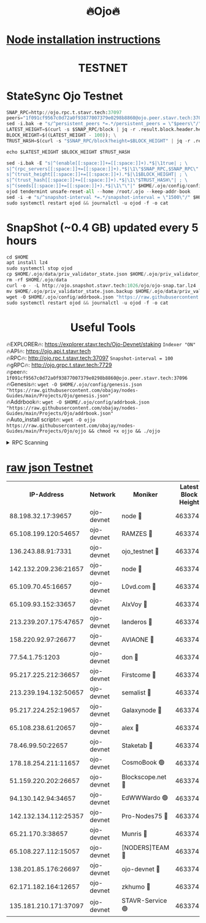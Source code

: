 <h1 align="center"> 🔥Ojo🔥</h1>

[Node installation instructions](https://github.com/obajay/nodes-Guides/tree/main/Projects/Ojo)
=

<h1 align="center"> TESTNET</h1>

# StateSync Ojo Testnet
```python
SNAP_RPC=http://ojo.rpc.t.stavr.tech:37097
peers="1f091cf9567c0d72a0f93877007379e0298b8860@ojo.peer.stavr.tech:37096"
sed -i.bak -e "s/^persistent_peers *=.*/persistent_peers = \"$peers\"/" $HOME/.ojo/config/config.toml
LATEST_HEIGHT=$(curl -s $SNAP_RPC/block | jq -r .result.block.header.height); \
BLOCK_HEIGHT=$((LATEST_HEIGHT - 100)); \
TRUST_HASH=$(curl -s "$SNAP_RPC/block?height=$BLOCK_HEIGHT" | jq -r .result.block_id.hash)

echo $LATEST_HEIGHT $BLOCK_HEIGHT $TRUST_HASH

sed -i.bak -E "s|^(enable[[:space:]]+=[[:space:]]+).*$|\1true| ; \
s|^(rpc_servers[[:space:]]+=[[:space:]]+).*$|\1\"$SNAP_RPC,$SNAP_RPC\"| ; \
s|^(trust_height[[:space:]]+=[[:space:]]+).*$|\1$BLOCK_HEIGHT| ; \
s|^(trust_hash[[:space:]]+=[[:space:]]+).*$|\1\"$TRUST_HASH\"| ; \
s|^(seeds[[:space:]]+=[[:space:]]+).*$|\1\"\"|" $HOME/.ojo/config/config.toml
ojod tendermint unsafe-reset-all --home /root/.ojo --keep-addr-book
sed -i -e "s/^snapshot-interval *=.*/snapshot-interval = \"1500\"/" $HOME/.ojo/config/app.toml
sudo systemctl restart ojod && journalctl -u ojod -f -o cat
```
# SnapShot (~0.4 GB) updated every 5 hours
```python
cd $HOME
apt install lz4
sudo systemctl stop ojod
cp $HOME/.ojo/data/priv_validator_state.json $HOME/.ojo/priv_validator_state.json.backup
rm -rf $HOME/.ojo/data
curl -o - -L http://ojo.snapshot.stavr.tech:1026/ojo/ojo-snap.tar.lz4 | lz4 -c -d - | tar -x -C $HOME/.ojo --strip-components 2
mv $HOME/.ojo/priv_validator_state.json.backup $HOME/.ojo/data/priv_validator_state.json
wget -O $HOME/.ojo/config/addrbook.json "https://raw.githubusercontent.com/obajay/nodes-Guides/main/Projects/Ojo/addrbook.json"
sudo systemctl restart ojod && journalctl -u ojod -f -o cat
```
 <h1 align="center"> Useful Tools</h1>

🔥EXPLORER🔥:        https://explorer.stavr.tech/Ojo-Devnet/staking        `Indexer "ON"` \
🔥API🔥:                     https://ojo.api.t.stavr.tech \
🔥RPC🔥:                    http://ojo.rpc.t.stavr.tech:37097              `Snapshot-interval = 100` \
🔥gRPC🔥:                  http://ojo.grpc.t.stavr.tech:7729 \
🔥peer🔥:                   `1f091cf9567c0d72a0f93877007379e0298b8860@ojo.peer.stavr.tech:37096` \
🔥Genesis🔥:    ```wget -O $HOME/.ojo/config/genesis.json "https://raw.githubusercontent.com/obajay/nodes-Guides/main/Projects/Ojo/genesis.json"``` \
🔥Addrbook🔥:    ```wget -O $HOME/.ojo/config/addrbook.json "https://raw.githubusercontent.com/obajay/nodes-Guides/main/Projects/Ojo/addrbook.json"``` \
🔥Auto_install script🔥: ```wget -O ojjo https://raw.githubusercontent.com/obajay/nodes-Guides/main/Projects/Ojo/ojjo && chmod +x ojjo && ./ojjo```


<details>
<summary>RPC Scanning</summary>

<h2 align="center"> We scan nodes in real time every 4 hours. And we provide the final result of RPC endpoints.
We cannot influence the operation of these nodes in any way. </h2>


```python
If Voting Power is higher than 0 --> then the Node is a validator of the network and may be subject to attack and be a potential threat to the chain.
```
```python
We marked such validators with a red symbol
```

</details>

[raw json Testnet](https://rpc-check.ojot.stavr.tech/ojot/rpc-ojot-result.json)
=


<table><tr><th>IP-Address</th><th>Network</th><th>Moniker</th><th>Latest Block Height</th><th>Earliest Block Height</th><th>Catching Up</th><th>Tx Index</th><th>Voting Power</th><th>Scan Time</th></tr><tr><td>88.198.32.17:39657</td><td>ojo-devnet</td><td>node 🔴</td><td>4633745</td><td>300001</td><td>False</td><td>on</td><td>65654</td><td>2023-12-24T03:01:20.832321763UTC</td></tr><tr><td>65.108.199.120:54657</td><td>ojo-devnet</td><td>RAMZES 🔴</td><td>4633740</td><td>306156</td><td>False</td><td>on</td><td>15420</td><td>2023-12-24T03:00:56.378740049UTC</td></tr><tr><td>136.243.88.91:7331</td><td>ojo-devnet</td><td>ojo_testnet 🔴</td><td>4633741</td><td>308845</td><td>False</td><td>on</td><td>1000</td><td>2023-12-24T03:01:02.948692523UTC</td></tr><tr><td>142.132.209.236:21657</td><td>ojo-devnet</td><td>node 🔴</td><td>4633744</td><td>350001</td><td>False</td><td>on</td><td>1999</td><td>2023-12-24T03:01:19.136562702UTC</td></tr><tr><td>65.109.70.45:16657</td><td>ojo-devnet</td><td>L0vd.com 🔴</td><td>4633746</td><td>695918</td><td>False</td><td>off</td><td>998</td><td>2023-12-24T03:01:28.818603990UTC</td></tr><tr><td>65.109.93.152:33657</td><td>ojo-devnet</td><td>AlxVoy 🔴</td><td>4633744</td><td>2319801</td><td>False</td><td>on</td><td>4536782</td><td>2023-12-24T03:01:18.821966000UTC</td></tr><tr><td>213.239.207.175:47657</td><td>ojo-devnet</td><td>landeros 🔴</td><td>4633743</td><td>2714001</td><td>False</td><td>off</td><td>11083</td><td>2023-12-24T03:01:13.827307311UTC</td></tr><tr><td>158.220.92.97:26677</td><td>ojo-devnet</td><td>AVIAONE 🔴</td><td>4633743</td><td>2754001</td><td>False</td><td>on</td><td>13867</td><td>2023-12-24T03:01:13.586659969UTC</td></tr><tr><td>77.54.1.75:1203</td><td>ojo-devnet</td><td>don 🔴</td><td>4633744</td><td>2906401</td><td>False</td><td>on</td><td>10</td><td>2023-12-24T03:01:20.545000032UTC</td></tr><tr><td>95.217.225.212:36657</td><td>ojo-devnet</td><td>Firstcome 🔴</td><td>4633741</td><td>2985946</td><td>False</td><td>on</td><td>13566</td><td>2023-12-24T03:01:02.696113222UTC</td></tr><tr><td>213.239.194.132:50657</td><td>ojo-devnet</td><td>semalist 🔴</td><td>4633740</td><td>3223522</td><td>False</td><td>on</td><td>19037</td><td>2023-12-24T03:00:56.700358846UTC</td></tr><tr><td>95.217.224.252:19657</td><td>ojo-devnet</td><td>Galaxynode 🔴</td><td>4633745</td><td>3685492</td><td>False</td><td>on</td><td>11888</td><td>2023-12-24T03:01:23.477712040UTC</td></tr><tr><td>65.108.238.61:20657</td><td>ojo-devnet</td><td>alex 🔴</td><td>4633740</td><td>4158001</td><td>False</td><td>on</td><td>11359</td><td>2023-12-24T03:00:55.990376889UTC</td></tr><tr><td>78.46.99.50:22657</td><td>ojo-devnet</td><td>Staketab 🔴</td><td>4633746</td><td>4254801</td><td>False</td><td>on</td><td>1276</td><td>2023-12-24T03:01:29.067390380UTC</td></tr><tr><td>178.18.254.211:11657</td><td>ojo-devnet</td><td>CosmoBook 🟢</td><td>4633744</td><td>4392001</td><td>False</td><td>off</td><td>0</td><td>2023-12-24T03:01:19.979165405UTC</td></tr><tr><td>51.159.220.202:26657</td><td>ojo-devnet</td><td>Blockscope.net 🔴</td><td>4633740</td><td>4425001</td><td>False</td><td>on</td><td>981</td><td>2023-12-24T03:00:53.591118643UTC</td></tr><tr><td>94.130.142.94:34657</td><td>ojo-devnet</td><td>EdWWWardo 🟢</td><td>4633744</td><td>4438946</td><td>False</td><td>on</td><td>0</td><td>2023-12-24T03:01:16.401585549UTC</td></tr><tr><td>142.132.134.112:25357</td><td>ojo-devnet</td><td>Pro-Nodes75 🔴</td><td>4633741</td><td>4533741</td><td>False</td><td>on</td><td>24651</td><td>2023-12-24T03:00:59.899907972UTC</td></tr><tr><td>65.21.170.3:38657</td><td>ojo-devnet</td><td>Munris 🔴</td><td>4633741</td><td>4533741</td><td>False</td><td>off</td><td>20123</td><td>2023-12-24T03:01:02.310070522UTC</td></tr><tr><td>65.108.227.112:15057</td><td>ojo-devnet</td><td>[NODERS]TEAM 🔴</td><td>4633745</td><td>4533745</td><td>False</td><td>off</td><td>9999</td><td>2023-12-24T03:01:25.858139279UTC</td></tr><tr><td>138.201.85.176:26697</td><td>ojo-devnet</td><td>ojo-devnet 🔴</td><td>4633746</td><td>4533746</td><td>False</td><td>on</td><td>1000024000</td><td>2023-12-24T03:01:28.315054387UTC</td></tr><tr><td>62.171.182.164:12657</td><td>ojo-devnet</td><td>zkhumo 🔴</td><td>4633744</td><td>4616001</td><td>False</td><td>off</td><td>998</td><td>2023-12-24T03:01:19.603477137UTC</td></tr><tr><td>135.181.210.171:37097</td><td>ojo-devnet</td><td>STAVR-Service 🟢</td><td>4633741</td><td>4632001</td><td>False</td><td>on</td><td>0</td><td>2023-12-24T03:00:57.534103877UTC</td></tr></table>